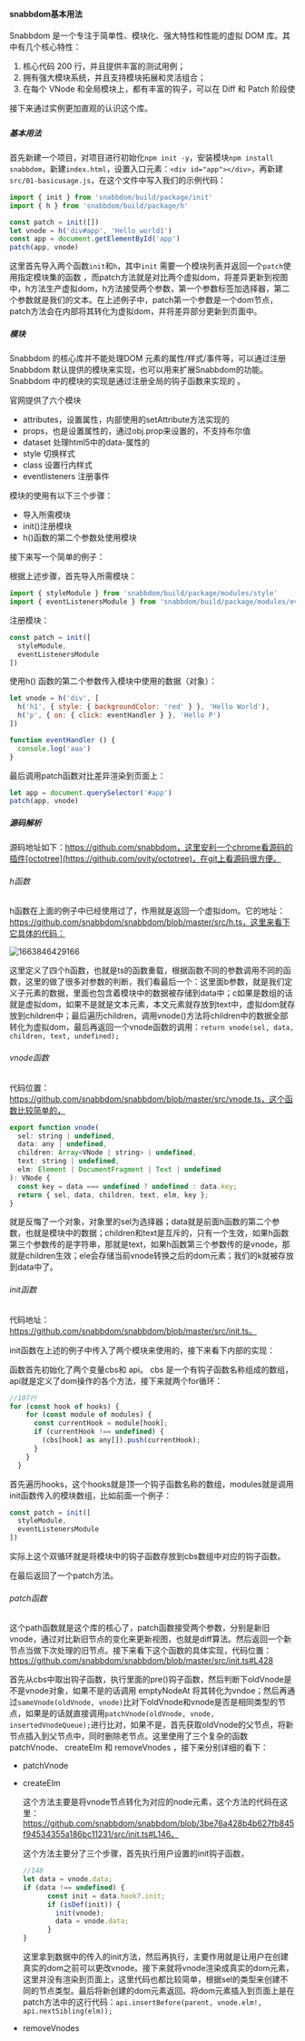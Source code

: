 #### snabbdom基本用法

Snabbdom 是一个专注于简单性、模块化、强大特性和性能的虚拟 DOM 库。其中有几个核心特性：

1. 核心代码 200 行，并且提供丰富的测试用例；
2. 拥有强大模块系统，并且支持模块拓展和灵活组合；
3. 在每个 VNode 和全局模块上，都有丰富的钩子，可以在 Diff 和 Patch 阶段使

接下来通过实例更加直观的认识这个库。

##### 

##### 基本用法

首先新建一个项目，对项目进行初始化`npm init -y`，安装模块`npm install snabbdom`，新建`index.html`，设置入口元素：`<div id="app"></div>`，再新建`src/01-basicusage.js`，在这个文件中写入我们的示例代码：

```javascript
import { init } from 'snabbdom/build/package/init'
import { h } from 'snabbdom/build/package/h'

const patch = init([])
let vnode = h('div#app', 'Hello world1')
const app = document.getElementById('app')
patch(app, vnode)
```

这里首先导入两个函数`init`和`h`，其中`init`  需要一个模块列表并返回一个`patch`使用指定模块集的函数 ，而patch方法就是对比两个虚拟dom，将差异更新到视图中，h方法生产虚拟dom，h方法接受两个参数，第一个参数标签加选择器，第二个参数就是我们的文本。在上述例子中，patch第一个参数是一个dom节点，patch方法会在内部将其转化为虚拟dom，并将差异部分更新到页面中。



##### 模块

Snabbdom 的核心库并不能处理DOM 元素的属性/样式/事件等，可以通过注册 Snabbdom 默认提供的模块来实现，也可以用来扩展Snabbdom的功能。Snabbdom 中的模块的实现是通过注册全局的钩子函数来实现的 。

官网提供了六个模块

- attributes，设置属性，内部使用的setAttribute方法实现的
- props，也是设置属性的，通过obj.prop来设置的，不支持布尔值
- dataset  处理html5中的data-属性的
- style  切换样式
- class  设置行内样式
- eventlisteners  注册事件

模块的使用有以下三个步骤：

- 导入所需模块
- init()注册模块
- h()函数的第二个参数处使用模块

接下来写一个简单的例子：

根据上述步骤，首先导入所需模块：

```javascript
import { styleModule } from 'snabbdom/build/package/modules/style'
import { eventListenersModule } from 'snabbdom/build/package/modules/eventlisteners'
```

注册模块：

```javascript
const patch = init([
  styleModule,
  eventListenersModule
])
```

使用h() 函数的第二个参数传入模块中使用的数据（对象）：

```javascript
let vnode = h('div', [
  h('h1', { style: { backgroundColor: 'red' } }, 'Hello World'),
  h('p', { on: { click: eventHandler } }, 'Hello P')
])

function eventHandler () {
  console.log('aaa')
}
```

最后调用patch函数对比差异渲染到页面上：

```javascript
let app = document.querySelector('#app')
patch(app, vnode)
```



##### 源码解析

源码地址如下：https://github.com/snabbdom，这里安利一个chrome看源码的插件[octotree](https://github.com/ovity/octotree)，在git上看源码很方便。

###### h函数

h函数在上面的例子中已经使用过了，作用就是返回一个虚拟dom。它的地址：https://github.com/snabbdom/snabbdom/blob/master/src/h.ts，这里来看下它具体的代码：

![1663846429166](C:\Users\Thomas东\AppData\Roaming\Typora\typora-user-images\1663846429166.png)



这里定义了四个h函数，也就是ts的函数重载，根据函数不同的参数调用不同的函数，这里的做了很多对参数的判断，我们看最后一个：这里面b参数，就是我们定义子元素的数据，里面也包含着模块中的数据被存储到data中；c如果是数组的话就是虚拟dom，如果不是就是文本元素，本文元素就存放到text中，虚拟dom就存放到children中；最后遍历children，调用vnode()方法将children中的数据全部转化为虚拟dom，最后再返回一个vnode函数的调用：` return vnode(sel, data, children, text, undefined); `

###### vnode函数

代码位置：https://github.com/snabbdom/snabbdom/blob/master/src/vnode.ts，这个函数比较简单的，

```javascript
export function vnode(
  sel: string | undefined,
  data: any | undefined,
  children: Array<VNode | string> | undefined,
  text: string | undefined,
  elm: Element | DocumentFragment | Text | undefined
): VNode {
  const key = data === undefined ? undefined : data.key;
  return { sel, data, children, text, elm, key };
}
```

就是反悔了一个对象，对象里的sel为选择器；data就是前面h函数的第二个参数，也就是模块中的数据；children和text是互斥的，只有一个生效，如果h函数第三个参数传的是字符串，那就是text，如果h函数第三个参数传的是vnode，那就是children生效；ele会存储当前vnode转换之后的dom元素；我们的k就被存放到data中了。

###### init函数

代码地址：https://github.com/snabbdom/snabbdom/blob/master/src/init.ts。

init函数在上述的例子中传入了两个模块来使用的，接下来看下内部的实现：

函数首先初始化了两个变量cbs和 api。 cbs 是一个有钩子函数名称组成的数组，api就是定义了dom操作的各个方法，接下来就两个for循环：

```javascript
//107行
for (const hook of hooks) {
    for (const module of modules) {
      const currentHook = module[hook];
      if (currentHook !== undefined) {
        (cbs[hook] as any[]).push(currentHook);
      }
    }
  }
```

首先遍历hooks，这个hooks就是顶一个钩子函数名称的数组，modules就是调用init函数传入的模块数组，比如前面一个例子：

```javascript
const patch = init([
  styleModule,
  eventListenersModule
])
```

实际上这个双循环就是将模块中的钩子函数存放到cbs数组中对应的钩子函数。

在最后返回了一个patch方法。

###### patch函数

这个path函数就是这个库的核心了，patch函数接受两个参数，分别是新旧vnode，通过对比新旧节点的变化来更新视图，也就是diff算法。然后返回一个新节点当做下次处理的旧节点。接下来看下这个函数的具体实现，代码位置：https://github.com/snabbdom/snabbdom/blob/master/src/init.ts#L428

首先从cbs中取出钩子函数，执行里面的pre()钩子函数，然后判断下oldVnode是不是vnode对象，如果不是的话调用 emptyNodeAt 将其转化为vndoe；然后再通过` sameVnode(oldVnode, vnode) `比对下oldVnode和vnode是否是相同类型的节点，如果是的话就直接调用` patchVnode(oldVnode, vnode, insertedVnodeQueue); `进行比对，如果不是，首先获取oldVnode的父节点，将新节点插入到父节点中，同时删除老节点。这里使用了三个复杂的函数  patchVnode、 createElm 和  removeVnodes ，接下来分别详细的看下：

- patchVnode

  

- createElm

  这个方法主要是将vnode节点转化为对应的node元素，这个方法的代码在这里：https://github.com/snabbdom/snabbdom/blob/3be76a428b4b627fb845f94534355a186bc11231/src/init.ts#L146。

  这个方法主要分了三个步骤，首先执行用户设置的init钩子函数，

  ```javascript
  //148
  let data = vnode.data;
  if (data !== undefined) {
        const init = data.hook?.init;
        if (isDef(init)) {
          init(vnode);
          data = vnode.data;
        }
  }
  ```

  这里拿到数据中的传入的init方法，然后再执行，主要作用就是让用户在创建真实的dom之前可以更改vnode。接下来就将vnode渲染成真实的dom元素，这里并没有渲染到页面上，这里代码也都比较简单，根据sel的类型来创建不同的节点类型。最后将新创建的dom元素返回。将dom元素插入到页面上是在patch方法中的这行代码：` api.insertBefore(parent, vnode.elm!, api.nextSibling(elm)); `

- removeVnodes 

  



